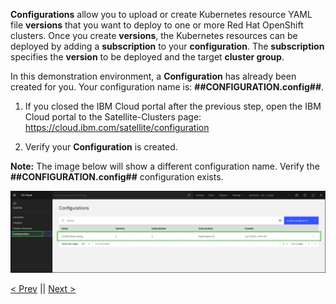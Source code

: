 **Configurations** allow you to upload or create Kubernetes resource YAML file **versions** that you want to deploy to one or more Red Hat OpenShift clusters. Once you create **versions**, the Kubernetes resources can be deployed by adding a **subscription** to your **configuration**. The **subscription** specifies the **version** to be deployed and the target **cluster group**.

In this demonstration environment, a **Configuration** has already been created for you. Your configuration name is: **##CONFIGURATION.config##**. 

1. If you closed the IBM Cloud portal after the previous step, open the IBM Cloud portal to the Satellite-Clusters page: <a href="https://cloud.ibm.com/satellite/configuration" target="_blank">https://cloud.ibm.com/satellite/configuration</a>

2. Verify your **Configuration** is created. 

**Note:** The image below will show a different configuration name.  Verify the **##CONFIGURATION.config##** configuration exists.

![](_attachments/NewConfigurationCreated3.png)

[< Prev](02.01%20Create%20cluster%20groups.md) || [Next >](03.02%20Create%20versions.md) 
